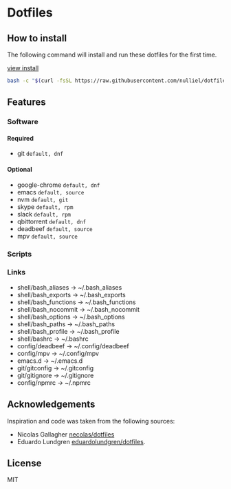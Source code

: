 # Dotfiles



## How to install
The following command will install and run these dotfiles for the first time.

[view install](https://github.com/nulliel/dotfiles/blob/master/install)

```bash
bash -c "$(curl -fsSL https://raw.githubusercontent.com/nulliel/dotfiles/master/install)"
```



## Features

### Software

#### Required
- git ``` default, dnf ```

#### Optional
- google-chrome ``` default, dnf ```
- emacs ``` default, source ```
- nvm ``` default, git ```
- skype ``` default, rpm ```
- slack ``` default, rpm ```
- qbittorrent ``` default, dnf ```
- deadbeef ``` default, source ```
- mpv ``` default, source ```

### Scripts

### Links

- shell/bash_aliases -> ~/.bash_aliases
- shell/bash_exports -> ~/.bash_exports
- shell/bash_functions -> ~/.bash_functions
- shell/bash_nocommit -> ~/.bash_nocommit
- shell/bash_options -> ~/.bash_options
- shell/bash_paths -> ~/.bash_paths
- shell/bash_profile -> ~/.bash_profile
- shell/bashrc -> ~/.bashrc
- config/deadbeef -> ~/.config/deadbeef
- config/mpv -> ~/.config/mpv
- emacs.d -> ~/.emacs.d
- git/gitconfig -> ~/.gitconfig
- git/gitignore -> ~/.gitignore
- config/npmrc -> ~/.npmrc

## Acknowledgements
Inspiration and code was taken from the following sources:

* Nicolas Gallagher [necolas/dotfiles](https://github.com/necolas/dotfiles)
* Eduardo Lundgren [eduardolundgren/dotfiles](https://github.com/eduardolundgren/dotfiles).

## License
MIT
